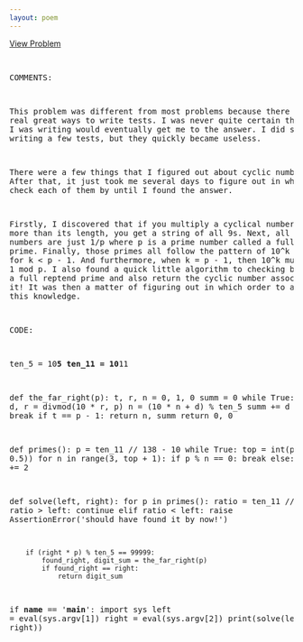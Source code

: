 ```yaml
---
layout: poem
---
```



<html><head><title>Euler - Problem 358</title>
<p><a href="http://projecteuler.net/problem=358" target="_blank">View Problem</a></p>
<pre>

COMMENTS:

This problem was different from most problems because there were no real great
ways to write tests.  I was never quite certain that the code I was writing
would eventually get me to the answer.  I did start out by writing a few tests,
but they quickly became useless.

There were a few things that I figured out about cyclic numbers.  After that,
it just took me several days to figure out in which order to check each of them
by until I found the answer.

Firstly, I discovered that if you multiply a cyclical number by one more than
its length, you get a string of all 9s.  Next, all cyclic numbers are just 1/p
where p is a prime number called a full reptend prime.  Finally, those primes
all follow the pattern of 10^k != 1 mod p, for k < p - 1.  And furthermore,
when k = p - 1, then 10^k must equal 1 mod p.  I also found a quick little
algorithm to checking both if p is a full reptend prime and also return the
cyclic number associated with it!  It was then a matter of figuring out in
which order to apply all this knowledge.


CODE:

ten_5 = 10**5
ten_11 = 10**11

def the_far_right(p):
    t, r, n = 0, 1, 0
    summ = 0
    while True:
        t += 1
        d, r = divmod(10 * r, p)
        n = (10 * n + d) % ten_5
        summ += d
        if r == 1:
            break
    if t == p - 1:
        return n, summ
    return 0, 0

def primes():
    p = ten_11 // 138 - 10
    while True:
        top = int(pow(p, 0.5))
        for n in range(3, top + 1):
            if p % n == 0:
                break
        else:
            yield p
        p += 2

def solve(left, right):
    for p in primes():
        ratio = ten_11 // p
        if ratio > left:
            continue
        elif ratio < left:
            raise AssertionError('should have found it by now!')

        if (right * p) % ten_5 == 99999:
            found_right, digit_sum = the_far_right(p)
            if found_right == right:
                return digit_sum

if __name__ == '__main__':
    import sys
    left = eval(sys.argv[1])
    right = eval(sys.argv[2])
    print(solve(left, right))

</pre></body></html>
